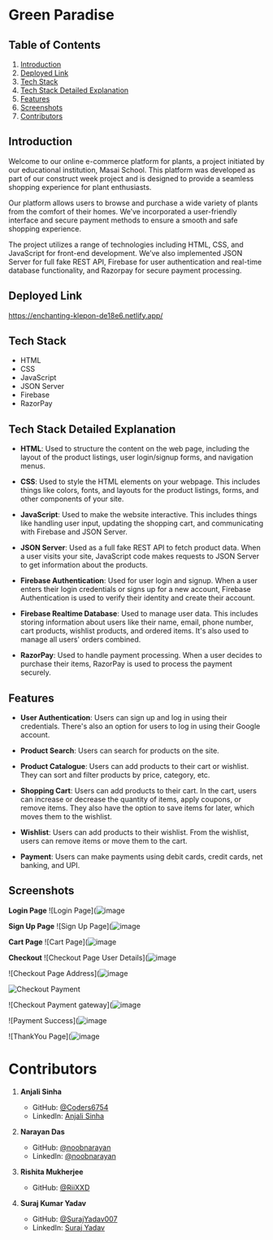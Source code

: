 # Green Paradise

## Table of Contents

1. [Introduction](#introduction)
2. [Deployed Link](#deployed-link)
3. [Tech Stack](#tech-stack)
4. [Tech Stack Detailed Explanation](#tech-stack-detailed-explanation)
5. [Features](#features)
6. [Screenshots](#screenshots)
7. [Contributors](#contributors)

## Introduction

Welcome to our online e-commerce platform for plants, a project initiated by our educational institution, Masai School. This platform was developed as part of our construct week project and is designed to provide a seamless shopping experience for plant enthusiasts.

Our platform allows users to browse and purchase a wide variety of plants from the comfort of their homes. We’ve incorporated a user-friendly interface and secure payment methods to ensure a smooth and safe shopping experience.

The project utilizes a range of technologies including HTML, CSS, and JavaScript for front-end development. We’ve also implemented JSON Server for full fake REST API, Firebase for user authentication and real-time database functionality, and Razorpay for secure payment processing.

## Deployed Link

https://enchanting-klepon-de18e6.netlify.app/

## Tech Stack

- HTML
- CSS
- JavaScript
- JSON Server
- Firebase
- RazorPay

## Tech Stack Detailed Explanation

- **HTML**: Used to structure the content on the web page, including the layout of the product listings, user login/signup forms, and navigation menus.

- **CSS**: Used to style the HTML elements on your webpage. This includes things like colors, fonts, and layouts for the product listings, forms, and other components of your site.

- **JavaScript**: Used to make the website interactive. This includes things like handling user input, updating the shopping cart, and communicating with Firebase and JSON Server.

- **JSON Server**: Used as a full fake REST API to fetch product data. When a user visits your site, JavaScript code makes requests to JSON Server to get information about the products.

- **Firebase Authentication**: Used for user login and signup. When a user enters their login credentials or signs up for a new account, Firebase Authentication is used to verify their identity and create their account.

- **Firebase Realtime Database**: Used to manage user data. This includes storing information about users like their name, email, phone number, cart products, wishlist products, and ordered items. It's also used to manage all users' orders combined.

- **RazorPay**: Used to handle payment processing. When a user decides to purchase their items, RazorPay is used to process the payment securely.

## Features

- **User Authentication**: Users can sign up and log in using their credentials. There's also an option for users to log in using their Google account.

- **Product Search**: Users can search for products on the site.

- **Product Catalogue**: Users can add products to their cart or wishlist. They can sort and filter products by price, category, etc.

- **Shopping Cart**: Users can add products to their cart. In the cart, users can increase or decrease the quantity of items, apply coupons, or remove items. They also have the option to save items for later, which moves them to the wishlist.

- **Wishlist**: Users can add products to their wishlist. From the wishlist, users can remove items or move them to the cart.

- **Payment**: Users can make payments using debit cards, credit cards, net banking, and UPI.

## Screenshots

**Login Page**
![Login Page](![image](https://github.com/Coders6754/Green-Paradise/assets/128929403/727d383f-2de2-4081-aadd-d594750adcad)

**Sign Up Page**
![Sign Up Page](![image](https://github.com/Coders6754/Green-Paradise/assets/128929403/13e61eec-aac2-48d1-9e64-458a27219e7f)

**Cart Page**
![Cart Page](![image](https://github.com/Coders6754/Green-Paradise/assets/128929403/4dc0c303-c502-48b3-aa9b-4c4d00862f8a)


**Checkout**
![Checkout Page User Details](![image](https://github.com/Coders6754/Green-Paradise/assets/128929403/fcff9727-2d80-4b7b-8e37-8765369fc1b3)

![Checkout Page Address](![image](https://github.com/Coders6754/Green-Paradise/assets/128929403/37d147ce-6856-4cd8-9c55-9aecb1b82df3)

![Checkout Payment](https://github.com/Coders6754/devilish-drop-2377/blob/main/Images/readme_Images/Checkout%20payment%20selection.png)

![Checkout Payment gateway](![image](https://github.com/Coders6754/Green-Paradise/assets/128929403/10a87761-638c-4fe2-9062-39311604e11a)

![Payment Success](![image](https://github.com/Coders6754/Green-Paradise/assets/128929403/31924710-541d-4137-99ae-78a769f212f8)

![ThankYou Page](![image](![image](https://github.com/Coders6754/Green-Paradise/assets/128929403/d69a40de-64b2-42d5-983c-7c0d2e91378f)
)

# Contributors
1. **Anjali Sinha**

   - GitHub: [@Coders6754](https://github.com/Coders6754)
   - LinkedIn: [Anjali Sinha](https://www.linkedin.com/in/anjali-sinha-60528b22b/)


2. **Narayan Das**

   - GitHub: [@noobnarayan](https://github.com/noobnarayan)
   - LinkedIn: [@noobnarayan](https://www.linkedin.com/in/noobnarayan)
  

3. **Rishita Mukherjee**

   - GitHub: [@RiiXXD](https://github.com/RiiXXD)

4. **Suraj Kumar Yadav**
   - GitHub: [@SurajYadav007](https://github.com/SurajYadav007)
   - LinkedIn: [Suraj Yadav](https://www.linkedin.com/in/suraj-yadav-387bb7253/)
